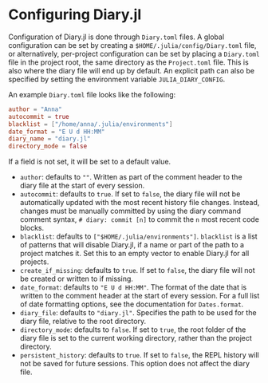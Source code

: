 # Configuring Diary.jl

Configuration of Diary.jl is done through `Diary.toml` files.  A global configuration can be set by creating a `$HOME/.julia/config/Diary.toml` file, or alternatively, per-project configuration can be set by placing a `Diary.toml` file in the project root, the same directory as the `Project.toml` file.  This is also where the diary file will end up by default.  An explicit path can also be specified by setting the environment variable `JULIA_DIARY_CONFIG`.

An example `Diary.toml` file looks like the following:
```toml
author = "Anna"
autocommit = true
blacklist = ["/home/anna/.julia/environments"]
date_format = "E U d HH:MM"
diary_name = "diary.jl"
directory_mode = false
```
If a field is not set, it will be set to a default value.

- `author`: defaults to `""`.  Written as part of the comment header to the diary file at the start of every session.
- `autocommit`: defaults to `true`.  If set to `false`, the diary file will not be automatically updated with the most recent history file changes.  Instead, changes must be manually committed by using the diary command comment syntax, `# diary: commit [n]` to commit the `n` most recent code blocks.
- `blacklist`: defaults to `["$HOME/.julia/environments"]`.  `blacklist` is a list of patterns that will disable Diary.jl, if a name or part of the path to a project matches it.  Set this to an empty vector to enable Diary.jl for all projects.
- `create_if_missing`: defaults to `true`.  If set to `false`, the diary file will not be created or written to if missing.
- `date_format`: defaults to `"E U d HH:MM"`.  The format of the date that is written to the comment header at the start of every session.  For a full list of date formatting options, see the documentation for `Dates.format`.
- `diary_file`: defaults to `"diary.jl"`.  Specifies the path to be used for the diary file, relative to the root directory.
- `directory_mode`: defaults to `false`.  If set to `true`, the root folder of the diary file is set to the current working directory, rather than the project directory.
- `persistent_history`: defaults to `true`.  If set to `false`, the REPL history will not be saved for future sessions.  This option does not affect the diary file.
